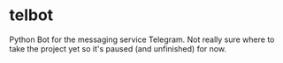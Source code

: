 # telbot
Python Bot for the messaging service Telegram. Not really sure where to take the project yet so it's paused (and unfinished) for now.
